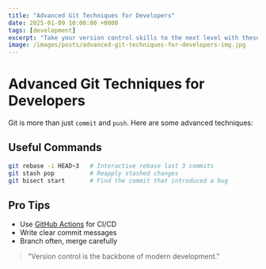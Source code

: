 ```yaml
---
title: "Advanced Git Techniques for Developers"
date: 2025-01-09 10:00:00 +0000
tags: [development]
excerpt: "Take your version control skills to the next level with these advanced Git tips."
image: /images/posts/advanced-git-techniques-for-developers-img.jpg
---
```


# Advanced Git Techniques for Developers

Git is more than just `commit` and `push`. Here are some advanced techniques:

## Useful Commands

```bash
git rebase -i HEAD~3   # Interactive rebase last 3 commits
git stash pop          # Reapply stashed changes
git bisect start       # Find the commit that introduced a bug
```

## Pro Tips

- Use [GitHub Actions](https://github.com/features/actions) for CI/CD
- Write clear commit messages
- Branch often, merge carefully

> "Version control is the backbone of modern development." 
